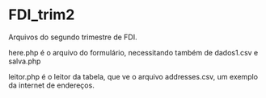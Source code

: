 # FDI_trim2
Arquivos do segundo trimestre de FDI.

here.php é o arquivo do formulário, necessitando também de dados1.csv e salva.php

leitor.php é o leitor da tabela, que ve o arquivo addresses.csv, um exemplo da internet de endereços.
